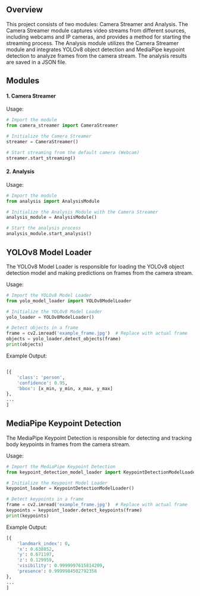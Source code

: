 ## Overview
This project consists of two modules: Camera Streamer and Analysis. The Camera Streamer module captures video streams from different sources, including webcams and IP cameras, and provides a method for starting the streaming process. The Analysis module utilizes the Camera Streamer module and integrates YOLOv8 object detection and MediaPipe keypoint detection to analyze frames from the camera stream. The analysis results are saved in a JSON file.

## Modules
#### 1. Camera Streamer
Usage:
```python
# Import the module
from camera_streamer import CameraStreamer

# Initialize the Camera Streamer
streamer = CameraStreamer()

# Start streaming from the default camera (Webcam)
streamer.start_streaming()
```
#### 2. Analysis
Usage:
```python
# Import the module
from analysis import AnalysisModule

# Initialize the Analysis Module with the Camera Streamer
analysis_module = AnalysisModule()

# Start the analysis process
analysis_module.start_analysis()
```

## YOLOv8 Model Loader
The YOLOv8 Model Loader is responsible for loading the YOLOv8 object detection model and making predictions on frames from the camera stream.

Usage:
```python
# Import the YOLOv8 Model Loader
from yolo_model_loader import YOLOv8ModelLoader

# Initialize the YOLOv8 Model Loader
yolo_loader = YOLOv8ModelLoader()

# Detect objects in a frame
frame = cv2.imread('example_frame.jpg')  # Replace with actual frame
objects = yolo_loader.detect_objects(frame)
print(objects)
```
Example Output:
```python

[{
    'class': 'person',
    'confidence': 0.95,
    'bbox': [x_min, y_min, x_max, y_max]
},
...
]
```
## MediaPipe Keypoint Detection
The MediaPipe Keypoint Detection is responsible for detecting and tracking body keypoints in frames from the camera stream.

Usage:
```python
# Import the MediaPipe Keypoint Detection
from keypoint_detection_model_loader import KeypointDetectionModelLoader

# Initialize the Keypoint Model Loader
keypoint_loader = KeypointDetectionModelLoader()

# Detect keypoints in a frame
frame = cv2.imread('example_frame.jpg')  # Replace with actual frame
keypoints = keypoint_loader.detect_keypoints(frame)
print(keypoints)
```
Example Output:
```python
[{
    'landmark_index': 0,
    'x': 0.638852,
    'y': 0.671197,
    'z': 0.129959,
    'visibility': 0.9999997615814209,
    'presence': 0.9999984502792358
},
...
]
```
